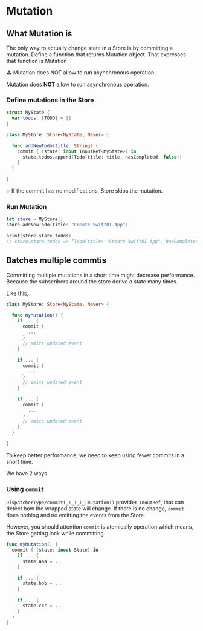#  Mutation

## What Mutation is

The only way to actually change state in a Store is by committing a mutation. Define a function that returns Mutation object. That expresses that function is Mutation

<aside>
⚠️ Mutation does NOT allow to run asynchronous operation.

</aside>

Mutation does **NOT** allow to run asynchronous operation.

### Define mutations in the Store

```swift
struct MyState {
  var todos: [TODO] = []
}

class MyStore: Store<MyState, Never> {

  func addNewTodo(title: String) {
    commit { (state: inout InoutRef<MyState>) in
      state.todos.append(Todo(title: title, hasCompleted: false))
    }
  }

}
```

<aside>
💡 If the commit has no modifications, Store skips the mutation.

</aside>

### Run Mutation

```swift
let store = MyStore()
store.addNewTodo(title: "Create SwiftUI App")

print(store.state.todos)
// store.state.todos => [Todo(title: "Create SwiftUI App", hasCompleted: false)]
```

## Batches multiple commtis

Committing multiple mutations in a short time might decrease performance.
Because the subscribers around the store derive a state many times.

Like this,

```swift
class MyStore: Store<MyState, Never> {

  func myMutation() {
    if ... {
      commit {
        ...
      }
      // emits updated event
    }

    if ... {
      commit {
        ...
      }
      // emits updated event
    }

    if ... {
      commit {
        ...
      }
      // emits updated event
    }
  }

}
```

To keep better performance, we need to keep using fewer commits in a short time.

We have 2 ways.

### Using `commit`

``DispatcherType/commit(_:_:_:_:mutation:)`` provides ``InoutRef``, that can detect how the wrapped state will change.
If there is no change, `commit` does nothing and no emitting the events from the Store.

However, you should attention `commit` is atomically operation which means, the Store getting lock while committing.

```swift
func myMutation() {
  commit { (state: inout State) in
    if ... {
      state.aaa = ...
    }

    if ... {
      state.bbb = ...
    }

    if ... {
      state.ccc = ...
    }
  }
}
```
